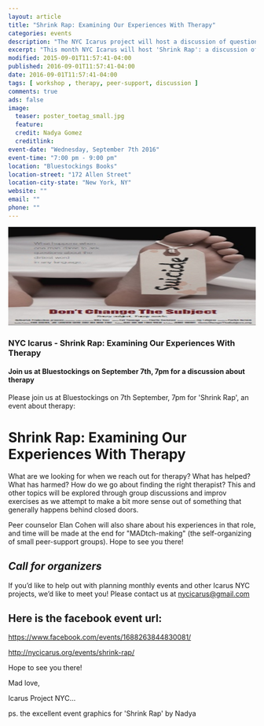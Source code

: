 ```yaml
---
layout: article
title: "Shrink Rap: Examining Our Experiences With Therapy"
categories: events
description: "The NYC Icarus project will host a discussion of questions around the topic of therapy and therapists"
excerpt: "This month NYC Icarus will host 'Shrink Rap': a discussion of questions around the topic of therapy and therapists on September 7th at 7pm at the Bluestockings Bookstore and Activist Center." 
modified: 2015-09-01T11:57:41-04:00
published: 2016-09-01T11:57:41-04:00
date: 2016-09-01T11:57:41-04:00
tags: [ workshop , therapy, peer-support, discussion ]
comments: true
ads: false
image:
  teaser: poster_toetag_small.jpg
  feature:
  credit: Nadya Gomez
  creditlink: 
event-date: "Wednesday, September 7th 2016"
event-time: "7:00 pm - 9:00 pm"
location: "Bluestockings Books"
location-street: "172 Allen Street"
location-city-state: "New York, NY"
website: ""
email: ""
phone: ""
---
```

<img src="/images/poster_toetag_small.jpg" width="1000" height="200" />

### NYC Icarus - Shrink Rap: Examining Our Experiences With Therapy

#### Join us at Bluestockings on September 7th, 7pm for a discussion about therapy

Please join us at Bluestockings on 7th September, 7pm for 'Shrink Rap', an event about therapy:

# Shrink Rap: Examining Our Experiences With Therapy
What are we looking for when we reach out for therapy? What has helped? What has harmed? How do we go about finding the right therapist? This and other topics will be explored through group discussions and improv exercises as we attempt to make a bit more sense out of something that generally happens behind closed doors.

Peer counselor Elan Cohen will also share about his experiences in that role, and time will be made at the end for "MADtch-making" (the self-organizing of small peer-support groups). Hope to see you there!

## *Call for organizers*
If you’d like to help out with planning monthly events and other Icarus NYC projects, we’d like to meet you! Please contact us at nycicarus@gmail.com

## Here is the facebook event url:
https://www.facebook.com/events/1688263844830081/

http://nycicarus.org/events/shrink-rap/
 
Hope to see you there!
 
Mad love,
 
Icarus Project NYC…

ps. the excellent event graphics for 'Shrink Rap' by Nadya

